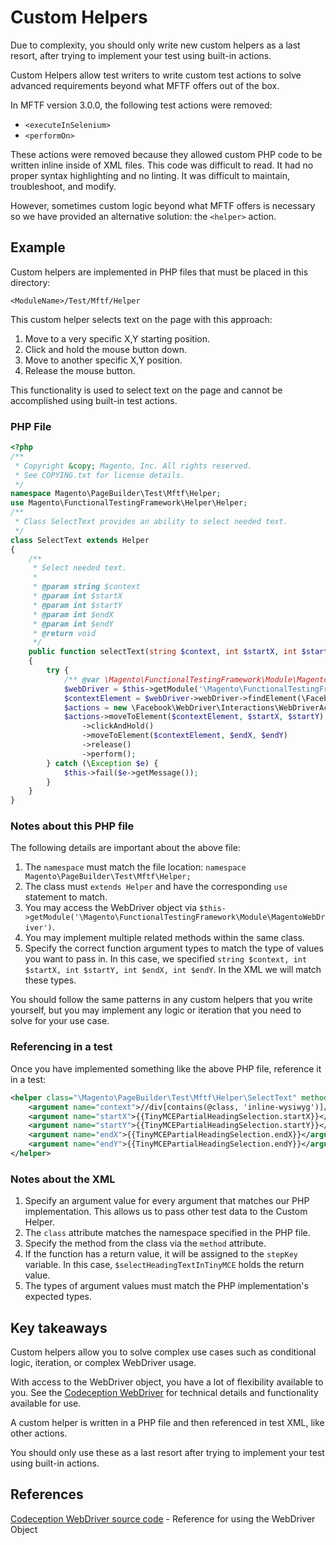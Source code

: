 # Custom Helpers

<InlineAlert variant="warning" slots="text"/>

Due to complexity, you should only write new custom helpers as a last resort, after trying to implement your test using built-in actions.

Custom Helpers allow test writers to write custom test actions to solve advanced requirements beyond what MFTF offers out of the box.

In MFTF version 3.0.0, the following test actions were removed:

*  `<executeInSelenium>`
*  `<performOn>`

These actions were removed because they allowed custom PHP code to be written inline inside of XML files. This code was difficult to read. It had no proper syntax highlighting and no linting. It was difficult to maintain, troubleshoot, and modify.

However, sometimes custom logic beyond what MFTF offers is necessary so we have provided an alternative solution: the `<helper>` action.

## Example

Custom helpers are implemented in PHP files that must be placed in this directory:

```text
<ModuleName>/Test/Mftf/Helper
```

This custom helper selects text on the page with this approach:

1. Move to a very specific X,Y starting position.
1. Click and hold the mouse button down.
1. Move to another specific X,Y position.
1. Release the mouse button.

This functionality is used to select text on the page and cannot be accomplished using built-in test actions.

### PHP File

```php
<?php
/**
 * Copyright &copy; Magento, Inc. All rights reserved.
 * See COPYING.txt for license details.
 */
namespace Magento\PageBuilder\Test\Mftf\Helper;
use Magento\FunctionalTestingFramework\Helper\Helper;
/**
 * Class SelectText provides an ability to select needed text.
 */
class SelectText extends Helper
{
    /**
     * Select needed text.
     *
     * @param string $context
     * @param int $startX
     * @param int $startY
     * @param int $endX
     * @param int $endY
     * @return void
     */
    public function selectText(string $context, int $startX, int $startY, int $endX, int $endY)
    {
        try {
            /** @var \Magento\FunctionalTestingFramework\Module\MagentoWebDriver $webDriver */
            $webDriver = $this->getModule('\Magento\FunctionalTestingFramework\Module\MagentoWebDriver');
            $contextElement = $webDriver->webDriver->findElement(\Facebook\WebDriver\WebDriverBy::xpath($context));
            $actions = new \Facebook\WebDriver\Interactions\WebDriverActions($webDriver->webDriver);
            $actions->moveToElement($contextElement, $startX, $startY)
                ->clickAndHold()
                ->moveToElement($contextElement, $endX, $endY)
                ->release()
                ->perform();
        } catch (\Exception $e) {
            $this->fail($e->getMessage());
        }
    }
}
```

### Notes about this PHP file

The following details are important about the above file:

1. The `namespace` must match the file location: `namespace Magento\PageBuilder\Test\Mftf\Helper;`
2. The class must `extends Helper` and have the corresponding `use` statement to match.
3. You may access the WebDriver object via `$this->getModule('\Magento\FunctionalTestingFramework\Module\MagentoWebDriver')`.
4. You may implement multiple related methods within the same class.
5. Specify the correct function argument types to match the type of values you want to pass in. In this case, we specified `string $context, int $startX, int $startY, int $endX, int $endY`. In the XML we will match these types.

You should follow the same patterns in any custom helpers that you write yourself, but you may implement any logic or iteration that you need to solve for your use case.

### Referencing in a test

Once you have implemented something like the above PHP file, reference it in a test:

```xml
<helper class="\Magento\PageBuilder\Test\Mftf\Helper\SelectText" method="selectText" stepKey="selectHeadingTextInTinyMCE">
    <argument name="context">//div[contains(@class, 'inline-wysiwyg')]//h2</argument>
    <argument name="startX">{{TinyMCEPartialHeadingSelection.startX}}</argument>
    <argument name="startY">{{TinyMCEPartialHeadingSelection.startY}}</argument>
    <argument name="endX">{{TinyMCEPartialHeadingSelection.endX}}</argument>
    <argument name="endY">{{TinyMCEPartialHeadingSelection.endY}}</argument>
</helper>
```

### Notes about the XML

1. Specify an argument value for every argument that matches our PHP implementation. This allows us to pass other test data to the Custom Helper.
1. The `class` attribute matches the namespace specified in the PHP file.
1. Specify the method from the class via the `method` attribute.
1. If the function has a return value, it will be assigned to the `stepKey` variable. In this case, `$selectHeadingTextInTinyMCE` holds the return value.
1. The types of argument values must match the PHP implementation's expected types.

## Key takeaways

Custom helpers allow you to solve complex use cases such as conditional logic, iteration, or complex WebDriver usage.

With access to the WebDriver object, you have a lot of flexibility available to you. See the [Codeception WebDriver](https://github.com/Codeception/module-webdriver/blob/master/src/Codeception/Module/WebDriver.php) for technical details and functionality available for use.

A custom helper is written in a PHP file and then referenced in test XML, like other actions.

You should only use these as a last resort after trying to implement your test using built-in actions.

## References

[Codeception WebDriver source code](https://github.com/Codeception/module-webdriver/blob/master/src/Codeception/Module/WebDriver.php) - Reference for using the WebDriver Object
